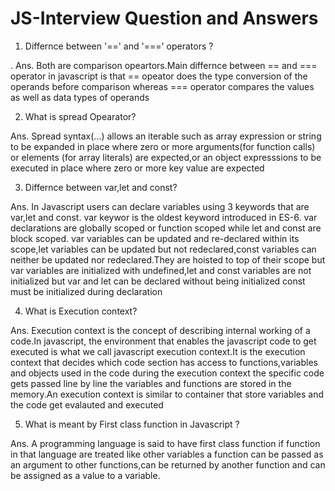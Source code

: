 # JS-Interview Question and Answers

1. Differnce between '==' and '===' operators ?


. Ans. Both are comparison opeartors.Main differnce between == and === operator in javascript is that == opeator does the type conversion
       of the operands before comparison whereas === operator compares the values as well as data types of operands
       
2. What is spread Opearator?

Ans. Spread syntax(...) allows an iterable such as array expression or string to be expanded in place where zero or more arguments(for function calls)
     or elements (for array literals) are expected,or an object expresssions to be executed in place where zero or more key value are expected
     
3. Differnce between var,let and const?

Ans. In Javascript users can declare variables using 3 keywords that are var,let and const. var keywor is the oldest keyword introduced in ES-6.
     var declarations are globally scoped or function scoped while let and const are block scoped. var variables can be updated and re-declared within its
     scope,let  variables can be updated but not redeclared,const variables can neither be updated nor redeclared.They are hoisted to top of their scope 
     but var variables are initialized with undefined,let and const variables are not initialized but var and let can be declared without being initialized
     const must be initialized during declaration
     
 4. What is Execution context?

Ans. Execution context is the concept of describing internal working of a code.In javascript, the environment that enables the javascript code to get
     executed is what we call javascript execution context.It is the execution context that decides which code section has access to functions,variables
     and objects used in the code during the execution context the specific code gets passed line by line the variables and functions are stored in the 
     memory.An execution context is similar to container that store variables and the code get evalauted and executed 
     
5.  What is meant by First class function in Javascript ?

Ans. A programming language is said to have first class function if function in that language are treated like other variables a function can be passed
     as an argument to other functions,can be returned by another function and can be assigned as a value to a variable.
     



